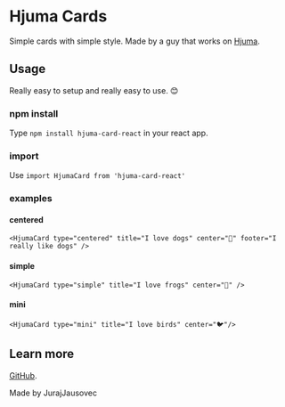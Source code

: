 # Hjuma Cards

Simple cards with simple style. Made by a guy that works on [Hjuma](http://hjuma.herokuapp.com/).

## Usage

Really easy to setup and really easy to use. 😊

### npm install

Type `npm install hjuma-card-react` in your react app. 

### import

Use `import HjumaCard from 'hjuma-card-react'`

### examples

#### centered
`<HjumaCard type="centered" title="I love dogs" center="🐶" footer="I really like dogs" />`

#### simple
`<HjumaCard type="simple" title="I love frogs" center="🐸" />` 

#### mini
`<HjumaCard type="mini" title="I love birds" center="🐦"/>` 


## Learn more

[GitHub](https://github.com/JurajJausovec/hjuma-card-react/).

Made by JurajJausovec
